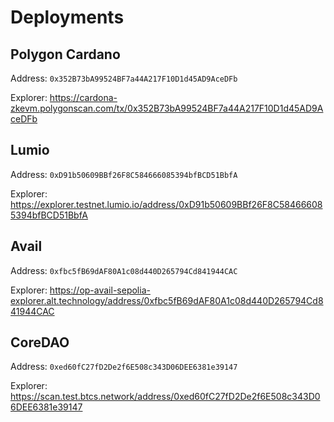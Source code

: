 # Deployments

## Polygon Cardano

Address: `0x352B73bA99524BF7a44A217F10D1d45AD9AceDFb`

Explorer: https://cardona-zkevm.polygonscan.com/tx/0x352B73bA99524BF7a44A217F10D1d45AD9AceDFb

## Lumio

Address: `0xD91b50609BBf26F8C584666085394bfBCD51BbfA`

Explorer: https://explorer.testnet.lumio.io/address/0xD91b50609BBf26F8C584666085394bfBCD51BbfA

## Avail

Address: `0xfbc5fB69dAF80A1c08d440D265794Cd841944CAC`

Explorer: https://op-avail-sepolia-explorer.alt.technology/address/0xfbc5fB69dAF80A1c08d440D265794Cd841944CAC

## CoreDAO

Address: `0xed60fC27fD2De2f6E508c343D06DEE6381e39147`

Explorer: https://scan.test.btcs.network/address/0xed60fC27fD2De2f6E508c343D06DEE6381e39147

##
